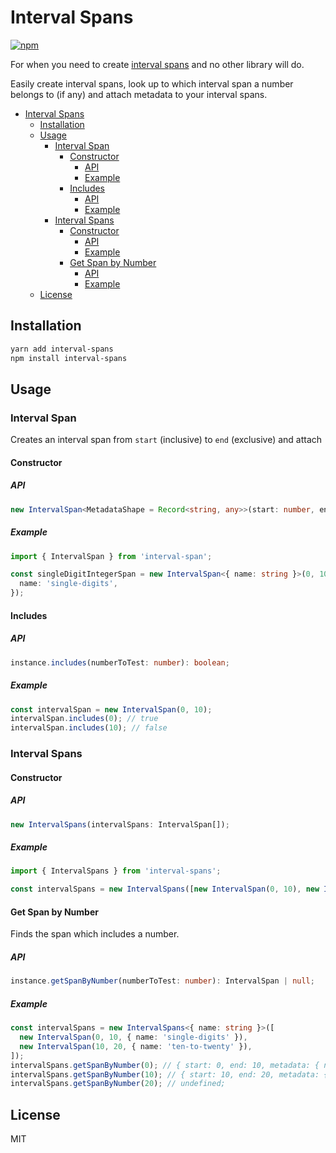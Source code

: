 # Interval Spans

[![npm](https://img.shields.io/npm/v/interval-spans?style=plastic)](https://www.npmjs.com/package/interval-spans)

For when you need to create [interval spans](<https://en.wikipedia.org/wiki/Interval_(mathematics)>) and no other library will do.

Easily create interval spans, look up to which interval span a number belongs to (if any) and attach metadata to your interval spans.

<!--ts-->
   * [Interval Spans](#interval-spans)
      * [Installation](#installation)
      * [Usage](#usage)
         * [Interval Span](#interval-span)
            * [Constructor](#constructor)
               * [API](#api)
               * [Example](#example)
            * [Includes](#includes)
               * [API](#api-1)
               * [Example](#example-1)
         * [Interval Spans](#interval-spans-1)
            * [Constructor](#constructor-1)
               * [API](#api-2)
               * [Example](#example-2)
            * [Get Span by Number](#get-span-by-number)
               * [API](#api-3)
               * [Example](#example-3)
      * [License](#license)

<!-- Added by: runner, at: Mon Dec 28 03:25:35 UTC 2020 -->

<!--te-->

## Installation

```bash
yarn add interval-spans
npm install interval-spans
```

## Usage

### Interval Span

Creates an interval span from `start` (inclusive) to `end` (exclusive) and attach

#### Constructor

##### API

```typescript
new IntervalSpan<MetadataShape = Record<string, any>>(start: number, end: number, metadata?: MetadataShape);
```

##### Example

```typescript
import { IntervalSpan } from 'interval-span';

const singleDigitIntegerSpan = new IntervalSpan<{ name: string }>(0, 10, {
  name: 'single-digits',
});
```

#### Includes

##### API

```typescript
instance.includes(numberToTest: number): boolean;
```

##### Example

```typescript
const intervalSpan = new IntervalSpan(0, 10);
intervalSpan.includes(0); // true
intervalSpan.includes(10); // false
```

### Interval Spans

#### Constructor

##### API

```typescript
new IntervalSpans(intervalSpans: IntervalSpan[]);
```

##### Example

```typescript
import { IntervalSpans } from 'interval-spans';

const intervalSpans = new IntervalSpans([new IntervalSpan(0, 10), new IntervalSpan(10, 20)]);
```

#### Get Span by Number

Finds the span which includes a number.

##### API

```typescript
instance.getSpanByNumber(numberToTest: number): IntervalSpan | null;
```

##### Example

```typescript
const intervalSpans = new IntervalSpans<{ name: string }>([
  new IntervalSpan(0, 10, { name: 'single-digits' }),
  new IntervalSpan(10, 20, { name: 'ten-to-twenty' }),
]);
intervalSpans.getSpanByNumber(0); // { start: 0, end: 10, metadata: { name: 'single-digits' }}
intervalSpans.getSpanByNumber(10); // { start: 10, end: 20, metadata: { name: 'ten-to-twenty' }}
intervalSpans.getSpanByNumber(20); // undefined;
```

## License

MIT
